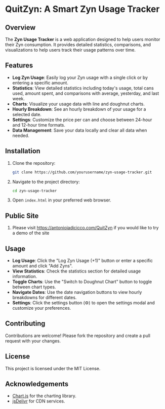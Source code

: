 # QuitZyn: A Smart Zyn Usage Tracker

## Overview
The **Zyn Usage Tracker** is a web application designed to help users monitor their Zyn consumption. It provides detailed statistics, comparisons, and visualizations to help users track their usage patterns over time.

## Features
- **Log Zyn Usage**: Easily log your Zyn usage with a single click or by entering a specific amount.
- **Statistics**: View detailed statistics including today's usage, total cans used, amount spent, and comparisons with average, yesterday, and last week.
- **Charts**: Visualize your usage data with line and doughnut charts.
- **Hourly Breakdown**: See an hourly breakdown of your usage for a selected date.
- **Settings**: Customize the price per can and choose between 24-hour and 12-hour time formats.
- **Data Management**: Save your data locally and clear all data when needed.

## Installation
1. Clone the repository:
    ```bash
    git clone https://github.com/yourusername/zyn-usage-tracker.git
    ```
2. Navigate to the project directory:
    ```bash
    cd zyn-usage-tracker
    ```
3. Open `index.html` in your preferred web browser.

## Public Site

1. Please visit https://antonioiadicicco.com/QuitZyn if you would like to try a demo of the site

## Usage
- **Log Usage**: Click the "Log Zyn Usage (+1)" button or enter a specific amount and click "Add Zyns".
- **View Statistics**: Check the statistics section for detailed usage information.
- **Toggle Charts**: Use the "Switch to Doughnut Chart" button to toggle between chart types.
- **Navigate Dates**: Use the date navigation buttons to view hourly breakdowns for different dates.
- **Settings**: Click the settings button (⚙️) to open the settings modal and customize your preferences.

## Contributing
Contributions are welcome! Please fork the repository and create a pull request with your changes.

## License
This project is licensed under the MIT License.

## Acknowledgements
- [Chart.js](https://www.chartjs.org/) for the charting library.
- [jsDelivr](https://www.jsdelivr.com/) for CDN services.
